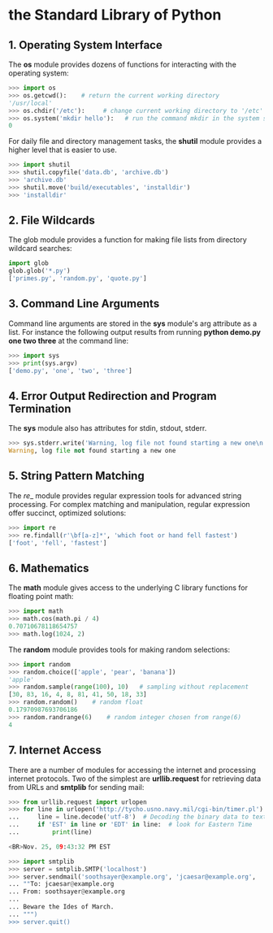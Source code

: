# the Standard Library of Python #

## 1. Operating System Interface

The __os__ module provides dozens of functions for interacting with the
operating system:

``` python
>>> import os
>>> os.getcwd():    # return the current working directory
'/usr/local'
>>> os.chdir('/etc'):     # change current working directory to '/etc'
>>> os.system('mkdir hello'):   # run the command mkdir in the system shell
0
```


For daily file and directory management tasks, the __shutil__ module
provides a higher level that is easier to use.

``` python
>>> import shutil
>>> shutil.copyfile('data.db', 'archive.db')
>>> 'archive.db'
>>> shutil.move('build/executables', 'installdir')
>>> 'installdir'
```

## 2. File Wildcards

The glob module provides a function for making file lists from directory
wildcard searches:

``` python
import glob
glob.glob('*.py')
['primes.py', 'random.py', 'quote.py']
```

## 3. Command Line Arguments

Command line arguments are stored in the __sys__ module's arg attribute as
a list. For instance the following output results from running
__python demo.py one two three__ at the command line:

``` python
>>> import sys
>>> print(sys.argv)
['demo.py', 'one', 'two', 'three']
```

## 4. Error Output Redirection and Program Termination

The __sys__ module also has attributes for stdin, stdout, stderr.

``` python
>>> sys.stderr.write('Warning, log file not found starting a new one\n')
Warning, log file not found starting a new one
```

## 5. String Pattern Matching

The _re__ module provides regular expression tools for advanced string
processing. For complex matching and manipulation, regular expression offer
succinct, optimized solutions:

``` python
>>> import re
>>> re.findall(r'\bf[a-z]*', 'which foot or hand fell fastest')
['foot', 'fell', 'fastest']
```

## 6. Mathematics

The __math__ module gives access to the underlying C library functions for 
floating point math:

``` python
>>> import math
>>> math.cos(math.pi / 4)
0.70710678118654757
>>> math.log(1024, 2)
```

The __random__ module provides tools for making random selections:

``` python 
>>> import random
>>> random.choice(['apple', 'pear', 'banana'])
'apple'
>>> random.sample(range(100), 10)   # sampling without replacement
[30, 83, 16, 4, 8, 81, 41, 50, 18, 33]
>>> random.random()    # random float
0.17970987693706186
>>> random.randrange(6)    # random integer chosen from range(6)
4
```

## 7. Internet Access 

There are a number of modules for accessing the internet and processing 
internet protocols. Two of the simplest are __urllib.request__ for 
retrieving data from URLs and __smtplib__ for sending mail:

``` python 
>>> from urllib.request import urlopen
>>> for line in urlopen('http://tycho.usno.navy.mil/cgi-bin/timer.pl'):
...     line = line.decode('utf-8')  # Decoding the binary data to text.
...     if 'EST' in line or 'EDT' in line:  # look for Eastern Time
...         print(line)

<BR>Nov. 25, 09:43:32 PM EST

>>> import smtplib
>>> server = smtplib.SMTP('localhost')
>>> server.sendmail('soothsayer@example.org', 'jcaesar@example.org',
... ""To: jcaesar@example.org
... From: soothsayer@example.org
...
... Beware the Ides of March.
... """)
>>> server.quit()
```

